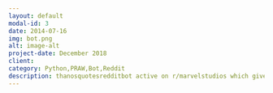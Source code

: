 ```yaml
---
layout: default
modal-id: 3
date: 2014-07-16
img: bot.png
alt: image-alt
project-date: December 2018
client: 
category: Python,PRAW,Bot,Reddit
description: thanosquotesredditbot active on r/marvelstudios which gives thanos quotes when it finds 'thanos quote' written in a comment and replies with '...as all things should be' when finds a comment with phrase 'perfectly balanced'. If bot is not working it is possible that heroku dynos have exhausted or it is currently disabled for making changes. (https://github.com/masterchef2209/thanosquotesredditbot). 
---
```

